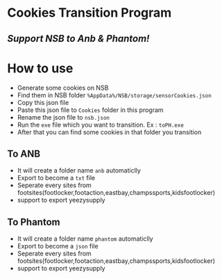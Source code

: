 Cookies Transition Program 
===

_Support NSB to Anb & Phantom!_
---

# How to use
- Generate some cookies on NSB
- Find them in NSB folder `%AppData%/NSB/storage/sensorCookies.json`
- Copy this json file
- Paste this json file to `Cookies` folder in this program
- Rename the json file to `nsb.json`
- Run the `exe` file which you want to transition. Ex : `toPH.exe`
- After that you can find some cookies in that folder you transition


## To ANB
- It will create a folder name `anb` automaticlly
- Export to become a `txt` file 
- Seperate every sites from footsites(footlocker,footaction,eastbay,champssports,kidsfootlocker)
- support to export yeezysupply

## To Phantom
- It will create a folder name `phantom` automaticlly
- Export to become a `json` file 
- Seperate every sites from footsites(footlocker,footaction,eastbay,champssports,kidsfootlocker)
- support to export yeezysupply
  
